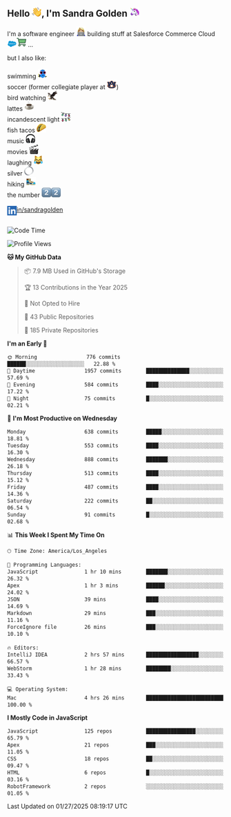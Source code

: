 ## Hello <img src="./static/emoji/wave.png" width="22" />, I'm Sandra Golden <img src="./static/emoji/unicorn-face.png" width="22" />

I'm a software engineer <img src="./static/emoji/female-technologist.png" width="22" /> building stuff at Salesforce Commerce Cloud <img src="./static/emoji/salesforce.png" width="22" /><img src="./static/emoji/commerce-cloud.png" width="22" />&nbsp;...

but I also like:<br/><br/>
swimming <img alt="swimming" src="./static/emoji/keep-swimming.png" width="22" /><br/>
soccer  (former collegiate player at <img src="./static/emoji/auburn.png" width="22" />)<br/>
bird watching <img src="./static/emoji/eagle.png" width="22" /><br/>
lattes <img src="./static/emoji/coffee.png" width="22" /><br/>
incandescent light <img src="./static/emoji/lights.png" width="22" /><br/>
fish tacos <img src="./static/emoji/taco.png" width="22" /><br/>
music <img src="./static/emoji/headphones.png" width="22" /><br/>
movies <img src="./static/emoji/movie-clapper.png" width="22" /><br/>
laughing <img src="./static/emoji/joy-cat.png" width="22" /><br/>
silver <img src="./static/emoji/silver-hoop.png" width="22" /><br/>
hiking <img src="./static/emoji/hiker.png" width="22" /><br/>
the number <img src="./static/emoji/two.png" width="22" /><img src="./static/emoji/two.png" width="22" />
<br/><br/>
<img align="left" alt="Sandra Golden | LinkedIn" width="22px" src="./static/emoji/linkedin.png" /> <a href="https://www.linkedin.com/in/sandragolden/">in/sandragolden</a>
<br/><br/>
<!--START_SECTION:waka-->
![Code Time](http://img.shields.io/badge/Code%20Time-873%20hrs%208%20mins-blue)

![Profile Views](http://img.shields.io/badge/Profile%20Views-0-blue)

**🐱 My GitHub Data** 

> 📦 7.9 MB Used in GitHub's Storage 
 > 
> 🏆 13 Contributions in the Year 2025
 > 
> 🚫 Not Opted to Hire
 > 
> 📜 43 Public Repositories 
 > 
> 🔑 185 Private Repositories 
 > 
**I'm an Early 🐤** 

```text
🌞 Morning                776 commits         ██████░░░░░░░░░░░░░░░░░░░   22.88 % 
🌆 Daytime                1957 commits        ██████████████░░░░░░░░░░░   57.69 % 
🌃 Evening                584 commits         ████░░░░░░░░░░░░░░░░░░░░░   17.22 % 
🌙 Night                  75 commits          █░░░░░░░░░░░░░░░░░░░░░░░░   02.21 % 
```
📅 **I'm Most Productive on Wednesday** 

```text
Monday                   638 commits         █████░░░░░░░░░░░░░░░░░░░░   18.81 % 
Tuesday                  553 commits         ████░░░░░░░░░░░░░░░░░░░░░   16.30 % 
Wednesday                888 commits         ███████░░░░░░░░░░░░░░░░░░   26.18 % 
Thursday                 513 commits         ████░░░░░░░░░░░░░░░░░░░░░   15.12 % 
Friday                   487 commits         ████░░░░░░░░░░░░░░░░░░░░░   14.36 % 
Saturday                 222 commits         ██░░░░░░░░░░░░░░░░░░░░░░░   06.54 % 
Sunday                   91 commits          █░░░░░░░░░░░░░░░░░░░░░░░░   02.68 % 
```


📊 **This Week I Spent My Time On** 

```text
🕑︎ Time Zone: America/Los_Angeles

💬 Programming Languages: 
JavaScript               1 hr 10 mins        ███████░░░░░░░░░░░░░░░░░░   26.32 % 
Apex                     1 hr 3 mins         ██████░░░░░░░░░░░░░░░░░░░   24.02 % 
JSON                     39 mins             ████░░░░░░░░░░░░░░░░░░░░░   14.69 % 
Markdown                 29 mins             ███░░░░░░░░░░░░░░░░░░░░░░   11.16 % 
ForceIgnore file         26 mins             ███░░░░░░░░░░░░░░░░░░░░░░   10.10 % 

🔥 Editors: 
IntelliJ IDEA            2 hrs 57 mins       █████████████████░░░░░░░░   66.57 % 
WebStorm                 1 hr 28 mins        ████████░░░░░░░░░░░░░░░░░   33.43 % 

💻 Operating System: 
Mac                      4 hrs 26 mins       █████████████████████████   100.00 % 
```

**I Mostly Code in JavaScript** 

```text
JavaScript               125 repos           ████████████████░░░░░░░░░   65.79 % 
Apex                     21 repos            ███░░░░░░░░░░░░░░░░░░░░░░   11.05 % 
CSS                      18 repos            ██░░░░░░░░░░░░░░░░░░░░░░░   09.47 % 
HTML                     6 repos             █░░░░░░░░░░░░░░░░░░░░░░░░   03.16 % 
RobotFramework           2 repos             ░░░░░░░░░░░░░░░░░░░░░░░░░   01.05 % 
```




 Last Updated on 01/27/2025 08:19:17 UTC
<!--END_SECTION:waka-->
